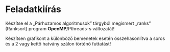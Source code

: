 # Feladatkiírás

Készítse el a „Párhuzamos algoritmusok” tárgyból megismert „ranks” (Ranksort) program **OpenMP**/Pthreads-s változatát!

Készítsen grafikont a különböző bemenetek esetén összehasonlítva a soros és a 2 vagy kettő hatvány szálon történő futtatást!
